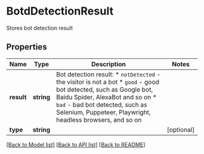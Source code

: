 # BotdDetectionResult
Stores bot detection result


## Properties
Name | Type | Description | Notes
------------ | ------------- | ------------- | -------------
**result** | **string** | Bot detection result:  * `notDetected` - the visitor is not a bot  * `good` - good bot detected, such as Google bot, Baidu Spider, AlexaBot and so on  * `bad` - bad bot detected, such as Selenium, Puppeteer, Playwright, headless browsers, and so on | 
**type** | **string** |  | [optional] 

[[Back to Model list]](../../README.md#documentation-for-models) [[Back to API list]](../../README.md#documentation-for-api-endpoints) [[Back to README]](../../README.md)

